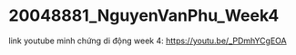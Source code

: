 # 20048881_NguyenVanPhu_Week4
link youtube minh chứng di động week 4: https://youtu.be/_PDmhYCgEOA

